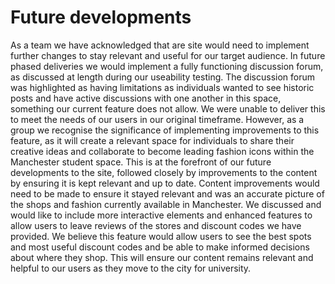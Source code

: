 # Future developments

As a team we have acknowledged that are site would need to implement further changes to stay relevant and useful for our target audience.  In future phased deliveries we would implement a fully functioning discussion forum, as discussed at length during our useability testing. The discussion forum was highlighted as having limitations as individuals wanted to see historic posts and have active discussions with one another in this space, something our current feature does not allow. We were unable to deliver this to meet the needs of our users in our original timeframe. However, as a group we recognise the significance of implementing improvements to this feature, as it will create a relevant space for individuals to share their creative ideas and collaborate to become leading fashion icons within the Manchester student space. This is at the forefront of our future developments to the site, followed closely by improvements to the content by ensuring it is kept relevant and up to date. Content improvements would need to be made to ensure it stayed relevant and was an accurate picture of the shops and fashion currently available in Manchester. We discussed and would like to include more interactive elements and enhanced features to allow users to leave reviews of the stores and discount codes we have provided. We believe this feature would allow users to see the best spots and most useful discount codes and be able to make informed decisions about where they shop. This will ensure our content remains relevant and helpful to our users as they move to the city for university. 
